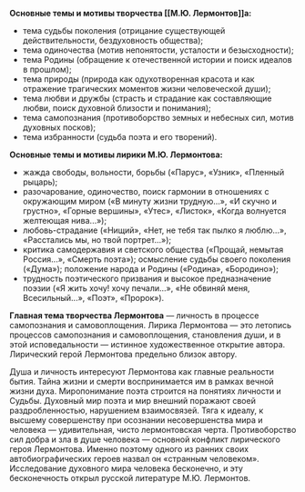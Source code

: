 **Основные темы и мотивы творчества [[М.Ю. Лермонтов]]а:**

- тема судьбы поколения (отрицание существующей действительности, бездуховность общества);
- тема одиночества (мотив непонятости, усталости и безысходности);
- тема Родины (обращение к отечественной истории и поиск идеалов в прошлом);
- тема природы (природа как одухотворенная красота и как отражение трагических моментов жизни человеческой души);
- тема любви и дружбы (страсть и страдание как составляющие любви, поиск духовной близости и понимания);
- тема самопознания (противоборство земных и небесных сил, мотив духовных посков);
- тема избранности (судьба поэта и его творений).

**Основные темы и мотивы лирики М.Ю. Лермонтова:**

- жажда свободы, вольности, борьбы («Парус», «Узник», «Пленный рыцарь);
- разочарование, одиночество, поиск гармонии в отношениях с окружающим миром («В минуту жизни трудную...», «И скучно и грустно», «Горные вершины», «Утес», «Листок», «Когда волнуется желтеющая нива...»);
- любовь-страдание («Нищий», «Нет, не тебя так пылко я люблю...», «Расстались мы, но твой портрет...»);
- критика самодержавия и светского общества («Прощай, немытая Россия...», «Смерть поэта»); осмысление судьбы своего поколения («Дума»); положение народа и Родины («Родина», «Бородино»);
- трудность поэтического призвания и высокое предназначение поэзии («Я жить хочу! хочу печали...», «Не обвиняй меня, Всесильный...», «Поэт», «Пророк»).

**Главная тема творчества Лермонтова** — личность в процессе самопознания и самовоплощения. Лирика Лермонтова — это летопись процессов самопознания и самовоплощения, становления души, и в этой исповедальности — истинное художественное открытие автора. Лирический герой Лермонтова предельно близок автору.

Душа и личность интересуют Лермонтова как главные реальности бытия. Тайна жизни и смерти воспринимается им в рамках вечной жизни духа. Миропонимание поэта строится на понятиях личности и Судьбы. Духовный мир поэта и мир внешний поражают своей раздробленностью, нарушением взаимосвязей. Тяга к идеалу, к высшему совершенству при осознании несовершенства мира и человека — удивительная, чисто лермонтовская черта. Противоборство сил добра и зла в душе человека — основной конфликт лирического героя Лермонтова. Именно поэтому одного из ранних своих автобиографических героев назвал он «странным человеком». Исследование духовного мира человека бесконечно, и эту бесконечность открыл русской литературе М.Ю. Лермонтов.